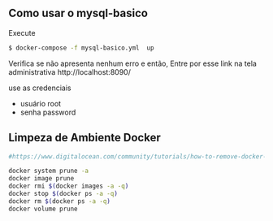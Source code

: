 ## Como usar o mysql-basico

Execute
```sh
$ docker-compose -f mysql-basico.yml  up

```
Verifica se não apresenta nenhum erro e então, 
Entre por esse link na tela administrativa
http://localhost:8090/

use as credenciais
 - usuário root
 - senha   password

## Limpeza de Ambiente Docker

```sh
#https://www.digitalocean.com/community/tutorials/how-to-remove-docker-images-containers-and-volumes

docker system prune -a
docker image prune
docker rmi $(docker images -a -q)
docker stop $(docker ps -a -q)
docker rm $(docker ps -a -q)
docker volume prune
```
